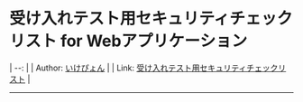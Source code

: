 # 受け入れテスト用セキュリティチェックリスト for Webアプリケーション




| --: |
| Author: [いけぴょん](http://ikepyon.hatenablog.jp/about) |
| Link: [受け入れテスト用セキュリティチェックリスト](https://web.archive.org/web/20190330100343/http://www.geocities.jp/ikepy0n/securitycheck.html) |

----

